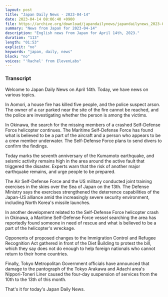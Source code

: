 ```yaml
---
layout: post
title: "Japan Daily News - 2023-04-14"
date: 2023-04-14 08:06:40 +0900
file: https://archive.org/download/japandailynews/japandailynews_2023-04-14.mp3
summary: "News from Japan for 2023-04-14"
description: "English news from Japan for April 14th, 2023."
duration: "113"
length: "01:53"
explicit: "no"
keywords: "japan, daily, news"
block: "no"
voices: "'Rachel' from ElevenLabs"
---
```


### Transcript

Welcome to Japan Daily News on April 14th. Today, we have news on various topics.

In Aomori, a house fire has killed five people, and the police suspect arson. The owner of a car parked near the site of the fire cannot be reached, and the police are investigating whether the person is among the victims.

In Okinawa, the search for the missing members of a crashed Self-Defense Force helicopter continues. The Maritime Self-Defense Force has found what is believed to be a part of the aircraft and a person who appears to be a crew member underwater. The Self-Defense Force plans to send divers to confirm the findings.

Today marks the seventh anniversary of the Kumamoto earthquake, and seismic activity remains high in the area around the active fault that triggered the disaster. Experts warn that the risk of another major earthquake remains, and urge people to be prepared.

The Air Self-Defense Force and the US military conducted joint training exercises in the skies over the Sea of Japan on the 13th. The Defense Ministry says the exercises strengthened the deterrence capabilities of the Japan-US alliance amid the increasingly severe security environment, including North Korea's missile launches.

In another development related to the Self-Defense Force helicopter crash in Okinawa, a Maritime Self-Defense Force vessel searching the area has reportedly found someone in need of rescue and what is believed to be a part of the helicopter's wreckage.

Opponents of proposed changes to the Immigration Control and Refugee Recognition Act gathered in front of the Diet Building to protest the bill, which they say does not do enough to help foreign nationals who cannot return to their home countries.

Finally, Tokyo Metropolitan Government officials have announced that damage to the pantograph of the Tokyo Arakawa and Adachi area's Nippori-Toneri Liner caused the four-day suspension of services from the 10th to the 13th of this month. 

That's it for today's Japan Daily News.
